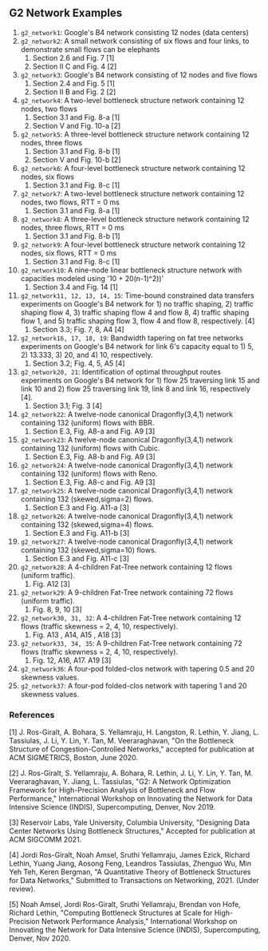 ## G2 Network Examples
1. `g2_network1`: Google's B4 network consisting 12 nodes (data centers)
2. `g2_network2`: A small network consisting of six flows and four links, to demonstrate small flows can be elephants
   1. Section 2.6 and Fig. 7 [1]
   2. Section II C and Fig. 4 [2]
3. `g2_network3`: Google's B4 network consisting of 12 nodes and five flows
   1. Section 2.4 and Fig. 5 [1]
   2. Section II B and Fig. 2 [2]
4. `g2_network4`: A two-level bottleneck structure network containing 12 nodes, two flows
   1. Section 3.1 and Fig. 8-a [1]
   2. Section V and Fig. 10-a [2]
5. `g2_network5`: A three-level bottleneck structure network containing 12 nodes, three flows
   1. Section 3.1 and Fig. 8-b [1]
   2. Section V and Fig. 10-b [2]
6. `g2_network6`: A four-level bottleneck structure network containing 12 nodes, six flows
   1. Section 3.1 and Fig. 8-c [1]
7. `g2_network7`: A two-level bottleneck structure network containing 12 nodes, two flows, RTT = 0 ms
   1. Section 3.1 and Fig. 8-a [1]
8. `g2_network8`: A three-level bottleneck structure network containing 12 nodes, three flows, RTT = 0 ms
   1. Section 3.1 and Fig. 8-b [1]
9. `g2_network9`: A four-level bottleneck structure network containing 12 nodes, six flows, RTT = 0 ms
   1. Section 3.1 and Fig. 8-c [1]
10. `g2_network10`: A nine-node linear bottleneck structure network with capacities modeled using '10 + 20(n-1)^2))'
    1. Section 3.4 and Fig. 14 [1]
11. `g2_network11, 12, 13, 14, 15`: Time-bound constrained data transfers experiments on Google's B4 network for 1) no traffic shaping, 2) traffic shaping flow 4, 3) traffic shaping flow 4 and flow 8, 4) traffic shaping flow 1, and 5) traffic shaping flow 3, flow 4 and flow 8, respectively. [4]
    1. Section 3.3; Fig. 7, 8, A4 [4]
12. `g2_network16, 17, 18, 19`: Bandwidth tapering on fat tree networks experiments on Google's B4 network for link 6's capacity equal to 1) 5, 2) 13.333, 3) 20, and 4) 10, respectively.
    1. Section 3.2; Fig. 4, 5, A5 [4]
13. `g2_network20, 21`: Identification of optimal throughput routes experiments on Google's B4 network for 1) flow 25 traversing link 15 and link 10 and 2) flow 25 traversing link 19, link 8 and link 16, respectively [4].
    1. Section 3.1; Fig. 3 [4]
14. `g2_network22`: A twelve-node canonical Dragonfly(3,4,1) network containing 132 (uniform) flows with BBR.
    1. Section E.3, Fig. A8-a and Fig. A9 [3]
15. `g2_network23`: A twelve-node canonical Dragonfly(3,4,1) network containing 132 (uniform) flows with Cubic.
    1. Section E.3, Fig. A8-b and Fig. A9 [3] 
16. `g2_network24`: A twelve-node canonical Dragonfly(3,4,1) network containing 132 (uniform) flows with Reno.
    1. Section E.3, Fig. A8-c and Fig. A9 [3]
17. `g2_network25`: A twelve-node canonical Dragonfly(3,4,1) network containing 132 (skewed,sigma=2) flows.
    1. Section E.3 and Fig. A11-a [3]
18. `g2_network26`: A twelve-node canonical Dragonfly(3,4,1) network containing 132 (skewed,sigma=4) flows.
    1. Section E.3 and Fig. A11-b [3]
19. `g2_network27`: A twelve-node canonical Dragonfly(3,4,1) network containing 132 (skewed,sigma=10) flows.
    1. Section E.3 and Fig. A11-c [3]
20. `g2_network28`: A 4-children Fat-Tree network containing 12 flows (uniform traffic).
    1. Fig. A12 [3]
21. `g2_network29`: A 9-children Fat-Tree network containing 72 flows (uniform traffic).
    1. Fig. 8, 9, 10 [3]
22. `g2_network30, 31, 32`: A 4-children Fat-Tree network containing 12 flows (traffic skewness = 2, 4, 10, respectively).
    1. Fig. A13 , A14, A15 , A18 [3]
23. `g2_network33, 34, 35`: A 9-children Fat-Tree network containing 72 flows (traffic skewness = 2, 4, 10, respectively).
    1. Fig. 12, A16, A17. A19 [3]
24. `g2_network36`: A four-pod folded-clos network with tapering 0.5 and 20 skewness values.
25. `g2_network37`: A four-pod folded-clos network with tapering 1 and 20 skewness values.

### References
[1] J. Ros-Giralt, A. Bohara, S. Yellamraju, H. Langston, R. Lethin, Y. Jiang, L. Tassiulas, J. Li, Y. Lin, Y. Tan, M. Veeraraghavan, "On the Bottleneck Structure of Congestion-Controlled Networks," accepted for publication at ACM SIGMETRICS, Boston, June 2020.

[2] J. Ros-Giralt, S. Yellamraju, A. Bohara, R. Lethin, J. Li, Y. Lin, Y. Tan, M. Veeraraghavan, Y. Jiang, L. Tassiulas, "G2: A Network Optimization Framework for High-Precision Analysis of Bottleneck and Flow Performance," International Workshop on Innovating the Network for Data Intensive Science (INDIS), Supercomputing, Denver, Nov 2019.

[3] Reservoir Labs, Yale University, Columbia University, "Designing Data Center Networks Using Bottleneck Structures," Accepted for publication at ACM SIGCOMM 2021.

[4] Jordi Ros-Giralt, Noah Amsel, Sruthi Yellamraju, James Ezick, Richard Lethin, Yuang Jiang, Aosong Feng, Leandros Tassiulas,  Zhenguo Wu, Min Yeh Teh, Keren Bergman, "A Quantitative Theory of Bottleneck Structures for Data Networks," Submitted to Transactions on Networking, 2021. (Under review).

[5] Noah Amsel, Jordi Ros-Giralt, Sruthi Yellamraju, Brendan von Hofe, Richard Lethin,  "Computing Bottleneck Structures at Scale for High-Precision Network Performance Analysis," International Workshop on Innovating the Network for Data Intensive Science (INDIS), Supercomputing, Denver, Nov 2020.
